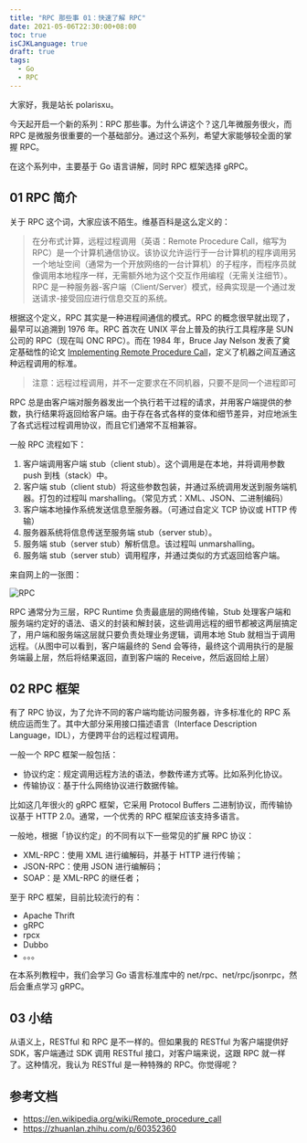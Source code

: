 ```yaml
---
title: "RPC 那些事 01：快速了解 RPC"
date: 2021-05-06T22:30:00+08:00
toc: true
isCJKLanguage: true
draft: true
tags: 
  - Go
  - RPC
---
```


大家好，我是站长 polarisxu。

今天起开启一个新的系列：RPC 那些事。为什么讲这个？这几年微服务很火，而 RPC 是微服务很重要的一个基础部分。通过这个系列，希望大家能够较全面的掌握 RPC。

在这个系列中，主要基于 Go 语言讲解，同时 RPC 框架选择 gRPC。

## 01 RPC 简介

关于 RPC 这个词，大家应该不陌生。维基百科是这么定义的：

> 在分布式计算，远程过程调用（英语：Remote Procedure Call，缩写为 RPC）是一个计算机通信协议。该协议允许运行于一台计算机的程序调用另一个地址空间（通常为一个开放网络的一台计算机）的子程序，而程序员就像调用本地程序一样，无需额外地为这个交互作用编程（无需关注细节）。RPC 是一种服务器-客户端（Client/Server）模式，经典实现是一个通过发送请求-接受回应进行信息交互的系统。

根据这个定义，RPC 其实是一种进程间通信的模式。RPC 的概念很早就出现了，最早可以追溯到 1976 年。RPC 首次在 UNIX 平台上普及的执行工具程序是 SUN 公司的 RPC（现在叫 ONC RPC）。而在 1984 年，Bruce Jay Nelson 发表了奠定基础性的论文 [Implementing Remote Procedure Call](http://www.cs.cmu.edu/~dga/15-712/F07/papers/birrell842.pdf)，定义了机器之间互通这种远程调用的标准。

> 注意：远程过程调用，并不一定要求在不同机器，只要不是同一个进程即可

RPC 总是由客户端对服务器发出一个执行若干过程的请求，并用客户端提供的参数，执行结果将返回给客户端。由于存在各式各样的变体和细节差异，对应地派生了各式远程过程调用协议，而且它们通常不互相兼容。

一般 RPC 流程如下：

1. 客户端调用客户端 stub（client stub）。这个调用是在本地，并将调用参数 push 到栈（stack）中。
2. 客户端 stub（client stub）将这些参数包装，并通过系统调用发送到服务端机器。打包的过程叫 marshalling。（常见方式：XML、JSON、二进制编码）
3. 客户端本地操作系统发送信息至服务器。（可通过自定义 TCP 协议或 HTTP 传输）
4. 服务器系统将信息传送至服务端 stub（server stub）。
5. 服务端 stub（server stub）解析信息。该过程叫 unmarshalling。
6. 服务端 stub（server stub）调用程序，并通过类似的方式返回给客户端。

来自网上的一张图：

![RPC](https://mediumcn.com/assets/images/rpc/4.jpg)

RPC 通常分为三层，RPC Runtime 负责最底层的网络传输，Stub 处理客户端和服务端约定好的语法、语义的封装和解封装，这些调用远程的细节都被这两层搞定了，用户端和服务端这层就只要负责处理业务逻辑，调用本地 Stub 就相当于调用远程。（从图中可以看到，客户端最终的 Send 会等待，最终这个调用执行的是服务端最上层，然后将结果返回，直到客户端的 Receive，然后返回给上层）

## 02 RPC 框架

有了 RPC 协议，为了允许不同的客户端均能访问服务器，许多标准化的 RPC 系统应运而生了。其中大部分采用接口描述语言（Interface Description Language，IDL），方便跨平台的远程过程调用。

一般一个 RPC 框架一般包括：

- 协议约定：规定调用远程方法的语法，参数传递方式等。比如系列化协议。
- 传输协议：基于什么网络协议进行数据传输。

比如这几年很火的 gRPC 框架，它采用 Protocol Buffers 二进制协议，而传输协议基于 HTTP 2.0。通常，一个优秀的 RPC 框架应该支持多语言。

一般地，根据「协议约定」的不同有以下一些常见的扩展 RPC 协议：

- XML-RPC：使用 XML 进行编解码，并基于 HTTP 进行传输；
- JSON-RPC：使用 JSON 进行编解码；
- SOAP：是 XML-RPC 的继任者；

至于 RPC 框架，目前比较流行的有：

- Apache Thrift
- gRPC
- rpcx
- Dubbo
- 。。。

在本系列教程中，我们会学习 Go 语言标准库中的 net/rpc、net/rpc/jsonrpc，然后会重点学习 gRPC。

## 03 小结

从语义上，RESTful 和 RPC 是不一样的。但如果我的 RESTful 为客户端提供好 SDK，客户端通过 SDK 调用 RESTful 接口，对客户端来说，这跟 RPC 就一样了。这种情况，我认为 RESTful 是一种特殊的 RPC。你觉得呢？

## 参考文档

- https://en.wikipedia.org/wiki/Remote_procedure_call
- https://zhuanlan.zhihu.com/p/60352360

